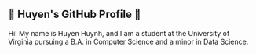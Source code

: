 ## 👋 Huyen's GitHub Profile 👋

Hi! My name is Huyen Huynh, and I am a student at the University of Virginia pursuing a B.A. in Computer Science and a minor in Data Science.

<!--
- 🔭 I’m currently working on ...
- 🌱 I’m currently learning ...
- 👯 I’m looking to collaborate on ...
- 🤔 I’m looking for help with ...
- 💬 Ask me about ...
- 📫 How to reach me: ...
- 😄 Pronouns: ...
- ⚡ Fun fact: ...
-->
